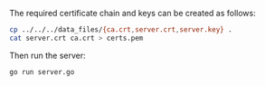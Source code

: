 The required certificate chain and keys can be created as follows:
```bash
cp ../../../data_files/{ca.crt,server.crt,server.key} .
cat server.crt ca.crt > certs.pem
```

Then run the server:
```bash
go run server.go
```
